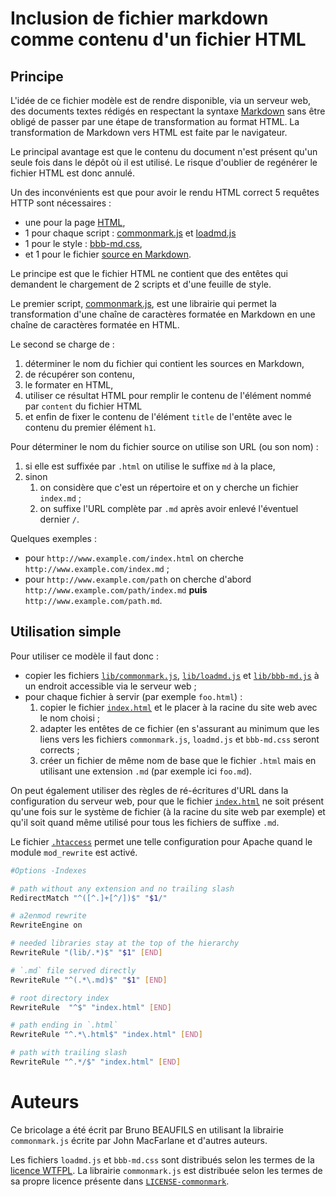 # Inclusion de fichier markdown comme contenu d'un fichier HTML

## Principe

L'idée de ce fichier modèle est de rendre disponible, via un serveur web, des
documents textes rédigés en respectant la syntaxe
[Markdown](https://daringfireball.net/projects/markdown) sans être obligé de
passer par une étape de transformation au format HTML. La transformation de
Markdown vers HTML est faite par le navigateur.

Le principal avantage est que le contenu du document n'est présent qu'un seule
fois dans le dépôt où il est utilisé. Le risque d'oublier de regénérer le
fichier HTML est donc annulé.

Un des inconvénients est que pour avoir le rendu HTML correct 5 requêtes
HTTP sont nécessaires :

- une pour la page [HTML](index.html),
- 1 pour chaque script : [commonmark.js](lib/commonmark.js) et [loadmd.js](lib/loadmd.js)
- 1 pour le style : [bbb-md.css](lib/bbb-md.css),
- et 1 pour le fichier [source en Markdown](index.md).

Le principe est que le fichier HTML ne contient que des entêtes qui demandent
le chargement de 2 scripts et d'une feuille de style.

Le premier script,
[commonmark.js](https://github.com/commonmark/commonmark.js), est une
librairie qui permet la transformation d'une chaîne de caractères formatée en
Markdown en une chaîne de caractères formatée en HTML.

Le second se charge de :

1. déterminer le nom du fichier qui contient les sources en Markdown,
2. de récupérer son contenu,
3. le formater en HTML,
4. utiliser ce résultat HTML pour remplir le contenu de l'élément nommé par
   `content` du fichier HTML
5. et enfin de fixer le contenu de l'élément `title` de l'entête avec le
   contenu du premier élément `h1`.

Pour déterminer le nom du fichier source on utilise son URL (ou son nom) :

1. si elle est suffixée par `.html` on utilise le suffixe `md` à la place,
2. sinon 
    1. on considère que c'est un répertoire et on y cherche un fichier
       `index.md` ;
    2. on suffixe l'URL complète par `.md` après avoir enlevé l'éventuel
       dernier `/`.

Quelques exemples :

- pour `http://www.example.com/index.html` on cherche `http://www.example.com/index.md` ;
- pour `http://www.example.com/path` on cherche d'abord
  `http://www.example.com/path/index.md` **puis**
  `http://www.example.com/path.md`.

## Utilisation simple

Pour utiliser ce modèle il faut donc :

- copier les fichiers [`lib/commonmark.js`](lib/commonmark.js),
  [`lib/loadmd.js`](lib/commonmark.js) et [`lib/bbb-md.js`](lib/commonmark.js)
  à un endroit accessible via le serveur web ;
- pour chaque fichier à servir (par exemple `foo.html`) :
    1. copier le fichier [`index.html`](index.html) et le placer à la racine du
       site web avec le nom choisi ;
    2. adapter les entêtes de ce fichier (en s'assurant au minimum que les liens
       vers les fichiers `commonmark.js`, `loadmd.js` et `bbb-md.css` seront
       corrects ;
    3. créer un fichier de même nom de base que le fichier `.html` mais en
       utilisant une extension `.md` (par exemple ici `foo.md`).

On peut également utiliser des règles de ré-écritures d'URL dans la
configuration du serveur web, pour que le fichier [`index.html`](index.html)
ne soit présent qu'une fois sur le système de fichier (à la racine du site web
par exemple) et qu'il soit quand même utilisé pour tous les fichiers de
suffixe `.md`.

Le fichier [`.htaccess`](.htaccess) permet une telle configuration pour Apache
quand le module `mod_rewrite` est activé.

``` sh
#Options -Indexes

# path without any extension and no trailing slash 
RedirectMatch "^([^.]+[^/])$" "$1/"

# a2enmod rewrite
RewriteEngine on

# needed libraries stay at the top of the hierarchy
RewriteRule "(lib/.*)$" "$1" [END]

# `.md` file served directly
RewriteRule "^(.*\.md)$" "$1" [END]

# root directory index
RewriteRule  "^$" "index.html" [END]

# path ending in `.html`
RewriteRule "^.*\.html$" "index.html" [END]

# path with trailing slash
RewriteRule "^.*/$" "index.html" [END]
```

# Auteurs

Ce bricolage a été écrit par Bruno BEAUFILS en utilisant la librairie
`commonmark.js` écrite par John MacFarlane et d'autres auteurs.

Les fichiers `loadmd.js` et `bbb-md.css` sont distribués selon les termes de
la [licence WTFPL](WTFPL). La librairie `commonmark.js` est distribuée selon les
termes de sa propre licence présente dans
[`LICENSE-commonmark`](LICENSE-commonmark).


